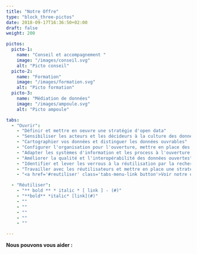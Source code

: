 ```yaml
---
title: "Notre Offre"
type: "block_three-pictos"
date: 2018-09-17T16:36:50+02:00
draft: false
weight: 200

pictos: 
  picto-1: 
    name: "Conseil et accompagnement "
    image: "/images/conseil.svg"
    alt: "Picto conseil"
  picto-2: 
    name: "Formation"
    image: "/images/formation.svg"
    alt: "Picto formation"
  picto-3: 
    name: "Médiation de données"
    image: "/images/ampoule.svg"
    alt: "Picto ampoule"

tabs:
  - "Ouvrir":
    - "Définir et mettre en oeuvre une stratégie d'open data"
    - "Sensibiliser les acteurs et les décideurs à la culture des données et de leur ouverture"
    - "Cartographier vos données et distinguer les données ouvrables"
    - "Configurer l'organisation pour l'ouverture, mettre en place des processus internes"
    - "Adapter les systèmes d'information et les process à l'ouverture des données"
    - "Améliorer la qualité et l'interopérabilité des données ouvertes"
    - "Identifier et lever les verrous à la réutilisation par la recherche [en sciences sociales et en informatique](/fr/a-propos)"
    - "Travailler avec les réutilisateurs et mettre en place une stratégie d'open data guidée par la demande"
    - "<a href='#reutiliser' class='tabs-menu-link button'>Voir notre offre : Réutilisation des données</a>"

  - "Réutiliser":
    - "** bold ** * italic * [ link ] - (#)"
    - "**bold** *italic* [link](#)"
    - ""
    - ""
    - ""
    - ""
    - ""

---
```


**Nous pouvons vous aider :**